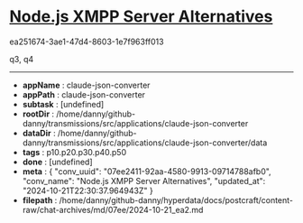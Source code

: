 # [Node.js XMPP Server Alternatives](https://claude.ai/chat/07ee2411-92aa-4580-9913-09714788afb0)

ea251674-3ae1-47d4-8603-1e7f963ff013

q3, q4

---

* **appName** : claude-json-converter
* **appPath** : claude-json-converter
* **subtask** : [undefined]
* **rootDir** : /home/danny/github-danny/transmissions/src/applications/claude-json-converter
* **dataDir** : /home/danny/github-danny/transmissions/src/applications/claude-json-converter/data
* **tags** : p10.p20.p30.p40.p50
* **done** : [undefined]
* **meta** : {
  "conv_uuid": "07ee2411-92aa-4580-9913-09714788afb0",
  "conv_name": "Node.js XMPP Server Alternatives",
  "updated_at": "2024-10-21T22:30:37.964943Z"
}
* **filepath** : /home/danny/github-danny/hyperdata/docs/postcraft/content-raw/chat-archives/md/07ee/2024-10-21_ea2.md